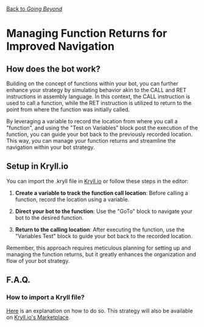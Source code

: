 [Back to *Going Beyond*](../README.md)

# Managing Function Returns for Improved Navigation

## How does the bot work?

Building on the concept of functions within your bot, you can further enhance your strategy by simulating behavior akin to the CALL and RET instructions in assembly language. In this context, the CALL instruction is used to call a function, while the RET instruction is utilized to return to the point from where the function was initially called.

By leveraging a variable to record the location from where you call a "function", and using the "Test on Variables" block post the execution of the function, you can guide your bot back to the previously recorded location. This way, you can manage your function returns and streamline the navigation within your bot strategy.

## Setup in Kryll.io

You can import the .kryll file in [Kryll.io](https://platform.kryll.io) or follow these steps in the editor:

1. **Create a variable to track the function call location**: Before calling a function, record the location using a variable.

2. **Direct your bot to the function**: Use the "GoTo" block to navigate your bot to the desired function.

3. **Return to the calling location**: After executing the function, use the "Variables Test" block to guide your bot back to the recorded location.

Remember, this approach requires meticulous planning for setting up and managing the function returns, but it greatly enhances the organization and flow of your bot strategy.

## F.A.Q.

### How to import a Kryll file?

[Here](https://github.com/Cryptense/Kryll-Strategies-Toolkit/tree/main#how-to-use-a-kryll-file-) is an explanation on how to do so. This strategy will also be available on [Kryll.io's Marketplace](https://platform.kryll.io/marketplace).
